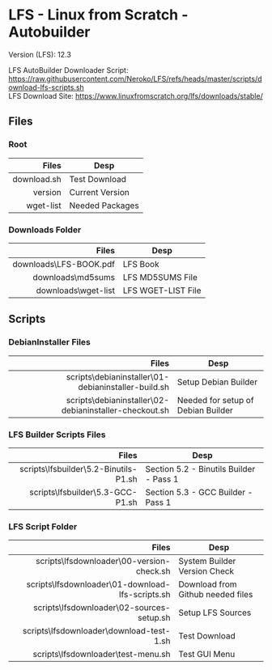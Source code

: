 # LFS - Linux from Scratch - Autobuilder

Version (LFS): 12.3 <br />

LFS AutoBuilder Downloader Script: https://raw.githubusercontent.com/Neroko/LFS/refs/heads/master/scripts/download-lfs-scripts.sh <br />
LFS Download Site: https://www.linuxfromscratch.org/lfs/downloads/stable/ <br />

## Files
### Root
| Files | Desp |
| -----:|------|
| download.sh   | Test Download |
| version       | Current Version |
| wget-list     | Needed Packages |

### Downloads Folder
| Files | Desp |
| -----:|------|
| downloads\LFS-BOOK.pdf    | LFS Book |
| downloads\md5sums         | LFS MD5SUMS File |
| downloads\wget-list       | LFS WGET-LIST File |

## Scripts
### DebianInstaller Files
| Files | Desp |
| -----:|------|
| scripts\debianinstaller\01-debianinstaller-build.sh       | Setup Debian Builder |
| scripts\debianinstaller\02-debianinstaller-checkout.sh    | Needed for setup of Debian Builder |

### LFS Builder Scripts Files
| Files | Desp |
| -----:|------|
| scripts\lfsbuilder\5.2-Binutils-P1.sh | Section 5.2 - Binutils Builder - Pass 1 |
| scripts\lfsbuilder\5.3-GCC-P1.sh      | Section 5.3 - GCC Builder - Pass 1 |

### LFS Script Folder
| Files | Desp |
| -----:|------|
| scripts\lfsdownloader\00-version-check.sh         | System Builder Version Check |
| scripts\lfsdownloader\01-download-lfs-scripts.sh  | Download from Github needed files |
| scripts\lfsdownloader\02-sources-setup.sh         | Setup LFS Sources |
| scripts\lfsdownloader\download-test-1.sh          | Test Download |
| scripts\lfsdownloader\test-menu.sh                | Test GUI Menu |
